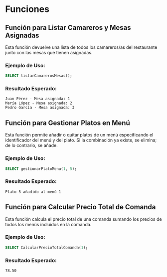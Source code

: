 # Funciones

## Función para Listar Camareros y Mesas Asignadas

Esta función devuelve una lista de todos los camareros/as del restaurante junto con las mesas que tienen asignadas.

### Ejemplo de Uso:

```sql
SELECT listarCamarerosMesas();
```

### Resultado Esperado:

```
Juan Pérez - Mesa asignada: 1
María López - Mesa asignada: 2
Pedro García - Mesa asignada: 3
```

## Función para Gestionar Platos en Menú

Esta función permite añadir o quitar platos de un menú especificando el identificador del menú y del plato. Si la combinación ya existe, se elimina; de lo contrario, se añade.

### Ejemplo de Uso:

```sql
SELECT gestionarPlatoMenu(1, 5);
```

### Resultado Esperado:

```
Plato 5 añadido al menú 1
```

## Función para Calcular Precio Total de Comanda

Esta función calcula el precio total de una comanda sumando los precios de todos los menús incluidos en la comanda.

### Ejemplo de Uso:

```sql
SELECT CalcularPrecioTotalComanda(1);
```

### Resultado Esperado:

```
78.50
```
